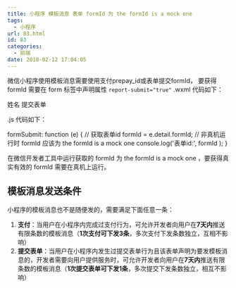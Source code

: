 ```yaml
---
title: 小程序 模板消息 表单 formId 为 the formId is a mock one
tags:
  - 小程序
url: 83.html
id: 83
categories:
  - 前端
date: 2018-02-12 17:04:05
---
```


微信小程序使用模板消息需要使用支付prepay_id或表单提交formId， 要获得 formId 需要在 form 标签中声明属性 `report-submit="true"` .wxml 代码如下：

<form report-submit="true" bindsubmit="formSubmit" bindreset="formReset">
  <label>姓名</label>
  <input maxlength='30' name="name" />
  <button formType="submit" type="primary">提交表单</button>
</form>

.js 代码如下：

formSubmit: function (e) {
  // 获取表单id
  formId = e.detail.formId;
  // 非真机运行时 formId 应该为 the formId is a mock one
  console.log('表单id:', formId );
}

在微信开发者工具中运行获取的 formId 为 the formId is a mock one ，要获得真实有效的 formId 需要在真机上运行。

模板消息发送条件
--------

小程序的模板消息也不是随便发的，需要满足下面任意一条：

1.  **支付**：当用户在小程序内完成过支付行为，可允许开发者向用户在**7天内**推送有限条数的模板消息（**1次支付可下发3条**，多次支付下发条数独立，互相不影响）
2.  **提交表单**：当用户在小程序内发生过提交表单行为且该表单声明为要发模板消息的，开发者需要向用户提供服务时，可允许开发者向用户在**7天内**推送有限条数的模板消息（**1次提交表单可下发1条**，多次提交下发条数独立，相互不影响）